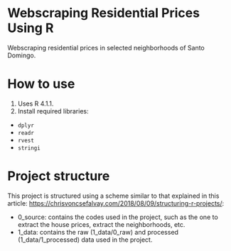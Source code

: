 # Webscraping Residential Prices Using R
Webscraping residential prices in selected neighborhoods of Santo Domingo.

# How to use
1) Uses R 4.1.1.
2) Install required libraries:
- `dplyr`
- `readr`
- `rvest`
- `stringi`

# Project structure

This project is structured using a scheme similar to that explained in this article: https://chrisvoncsefalvay.com/2018/08/09/structuring-r-projects/:

- 0_source: contains the codes used in the project, such as the one to extract the house prices, extract the neighborhoods, etc.
- 1_data: contains the raw (1_data/0_raw) and processed (1_data/1_processed) data used in the project.
